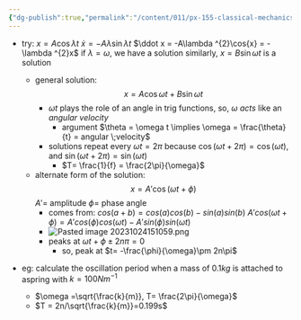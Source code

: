 ```yaml
---
{"dg-publish":true,"permalink":"/content/011/px-155-classical-mechanics-and-special-relativity/classical-mechanics/px-155-d-simple-harmonic-motion/px-155-d3-solving-the-shm-equation/","created":"2024-10-01T18:27:09.641+01:00","updated":"2024-11-26T19:55:41.141+00:00"}
---
```


- try: $x=A\cos{\lambda t}$ 
		$\dot x = -A\lambda\sin{\lambda t}$
		$\ddot x = -A\lambda ^{2}\cos{x} = -\lambda ^{2}x$
			if $\lambda = \omega$, we have a solution
		similarly, $x=B\sin{\omega t}$ is a solution
	- general solution:
$$x=A\cos{\omega t}+B\sin{\omega t}$$
		- $\omega t$ plays the role of an angle in trig functions, so, $\omega$ *acts* like an *angular velocity*
			- argument $\theta = \omega t \implies \omega = \frac{\theta}{t} = angular \;velocity$
		- solutions repeat every $\omega t=2\pi$ because $\cos(\omega t +2\pi)=\cos(\omega t)$, and $\sin{(\omega t +2\pi)}=\sin{(\omega t)}$
			- $T= \frac{1}{f} = \frac{2\pi}{\omega}$
	- alternate form of the solution:
$$x=A' \cos(\omega t+\phi)$$
				$A'=$ amplitude
				$\phi =$ phase angle
		- comes from:
			  $cos(a+b)=cos(a)cos(b)-sin(a)sin(b)$
			  $A' cos(\omega t +\phi)= A'cos(\phi)cos(\omega t)-A' sin(\phi)sin(\omega t)$
		- ![Pasted image 20231024151059.png](/img/user/pics/Pasted%20image%2020231024151059.png)
		- peaks at $\omega t + \phi \pm 2n\pi =0$
			- so, peak at $t= -\frac{\phi}{\omega}\pm 2n\pi$ 

- eg: calculate the oscillation period when a mass of $0.1kg$ is attached to aspring with $k=100Nm^{-1}$
	- $\omega =\sqrt{\frac{k}{m}}, T= \frac{2\pi}{\omega}$
	- $T = 2n/\sqrt{\frac{k}{m}}=0.199s$